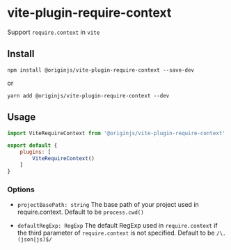 # vite-plugin-require-context

Support `require.context` in `vite`

## Install
```shell
npm install @originjs/vite-plugin-require-context --save-dev
```
or
```shell
yarn add @originjs/vite-plugin-require-context --dev
```

## Usage
```js
import ViteRequireContext from '@originjs/vite-plugin-require-context'

export default {
    plugins: [
        ViteRequireContext()
    ]
}
```

### Options

- `projectBasePath: string`
  The base path of your project used in require.context. Default to be `process.cwd()`
  
- `defaultRegExp: RegExp`
   The default RegExp used in `require.context` if the third parameter of `require.context` is not specified. Default to be `/\.(json|js)$/`